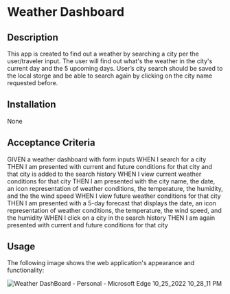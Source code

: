 # Weather Dashboard

## Description

This app is created to find out a weather by searching a city per the user/traveler input. The user will find out what's the weather in the city's current day and the 5 upcoming days. User’s city search should be saved to the local storge and be able to search again by clicking on the city name requested before.

## Installation
None

## Acceptance Criteria
GIVEN a weather dashboard with form inputs
WHEN I search for a city
THEN I am presented with current and future conditions for that city and that city is added to the search history
WHEN I view current weather conditions for that city
THEN I am presented with the city name, the date, an icon representation of weather conditions, the temperature, the humidity, and the the wind speed
WHEN I view future weather conditions for that city
THEN I am presented with a 5-day forecast that displays the date, an icon representation of weather conditions, the temperature, the wind speed, and the humidity
WHEN I click on a city in the search history
THEN I am again presented with current and future conditions for that city


## Usage
The following image shows the web application's appearance and functionality:

![Weather DashBoard - Personal - Microsoft​ Edge 10_25_2022 10_28_11 PM](https://user-images.githubusercontent.com/110436164/197934716-7ab1f9e1-5c4b-49d6-bd9a-413c74104f96.png)
